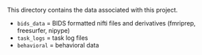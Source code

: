 This directory contains the data associated with this project.

* `bids_data` = BIDS formatted nifti files and derivatives (fmriprep, freesurfer, nipype)
* `task_logs` = task log files
* `behavioral` = behavioral data